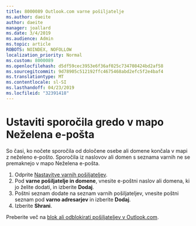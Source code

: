 ```yaml
---
title: 8000089 Outlook.com varne pošiljatelje
ms.author: daeite
author: daeite
manager: joallard
ms.date: 3/4/2019
ms.audience: Admin
ms.topic: article
ROBOTS: NOINDEX, NOFOLLOW
localization_priority: Normal
ms.custom: 8000089
ms.openlocfilehash: d5df59cec3953e6f36af025c734708424bd2af58
ms.sourcegitcommit: 9d78905c512192ffc4675468abd2efc5f2e4baf4
ms.translationtype: MT
ms.contentlocale: sl-SI
ms.lasthandoff: 04/23/2019
ms.locfileid: "32391418"
---
```

# <a name="stop-messages-from-going-into-your-junk-email-folder"></a>Ustaviti sporočila gredo v mapo Neželena e-pošta

So časi, ko nočete sporočila od določene osebe ali domene končala v mapi z neželeno e-pošto. Sporočila iz naslovov ali domen s seznama varnih ne se premaknejo v mapo Neželena e-pošta.

1. Odprite [Nastavitve varnih pošiljateljev](https://go.microsoft.com/fwlink/?linkid=2035804).
2. Pod **varne pošiljatelje in domene**, vnesite e-poštni naslov ali domena, ki jo želite dodati, in izberite **Dodaj**.
3. Poštni seznam dodate na seznam varnih pošiljateljev, vnesite poštni seznam pod **varno adresarjev** in izberite **Dodaj**.
4. Izberite **Shrani**.

Preberite več na [blok ali odblokirati pošiljateljev v Outlook.com](https://support.office.com/article/afba1c94-77bb-4f50-8b85-057cf52f4d5e).